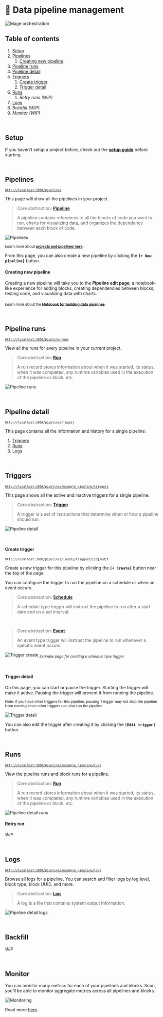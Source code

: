 # 📡 Data pipeline management

<img
  alt="Mage orchestration"
  src="https://github.com/mage-ai/assets/blob/main/orchestration-overview.gif?raw=true"
/>

## Table of contents

1. [Setup](#setup)
1. [Pipelines](#pipelines)
    1. [Creating new pipeline](#creating-new-pipeline)
1. [Pipeline runs](#pipeline-runs)
1. [Pipeline detail](#pipeline-detail)
1. [Triggers](#triggers)
    1. [Create trigger](#create-trigger)
    1. [Trigger detail](#trigger-detail)
1. [Runs](#runs)
    1. *Retry runs (WIP)*
1. [Logs](#logs)
1. *Backfill (WIP)*
1. *Monitor (WIP)*

<br />

## Setup

If you haven’t setup a project before,
check out the [<b>setup guide</b>](../../tutorials/quick_start/setup.md) before starting.

<br />

## Pipelines
<sub>[`http://localhost:3000/pipelines`](http://localhost:3000/pipelines)</sub>

This page will show all the pipelines in your project.

> Core abstraction: [<b>Pipeline</b>](../../core/abstractions.md#pipeline)
>
> A pipeline contains references to all the blocks of code you want to run,
charts for visualizing data, and organizes the dependency between each block of code.

![Pipelines](https://github.com/mage-ai/assets/blob/main/pipelines/pipelines-index.jpg?raw=true)

<sub>Learn more about [<b>projects and pipelines here</b>](../../core/abstractions.md#project).

From this page,
you can also create a new pipeline by clicking the <b>`[+ New pipeline]`</b> button.

#### Creating new pipeline

Creating a new pipeline will take you to the <b>Pipeline edit page</b>; a notebook-like experience
for adding blocks, creating dependencies between blocks, testing code,
and visualizing data with charts.

<sub>Learn more about the [<b>Notebook for building data pipelines</b>](../README.md#notebook-for-building-data-pipelines)</sub>.

<br />

## Pipeline runs
<sub>[`http://localhost:3000/pipeline-runs`](http://localhost:3000/pipeline-runs)</sub>

View all the runs for every pipeline in your current project.

> Core abstraction: [<b>Run</b>](../../core/abstractions.md#run)
>
> A run record stores information about when it was started, its status, when it was completed,
any runtime variables used in the execution of the pipeline or block, etc.

![Pipeline runs](https://github.com/mage-ai/assets/blob/main/pipelines/pipeline-runs.jpg?raw=true)

<br />

## Pipeline detail
<sub>`http://localhost:3000/pipelines/[uuid]`</sub>

This page contains all the information and history for a single pipeline:

1. [Triggers](../../core/abstractions.md#trigger)
1. [Runs](../../core/abstractions.md#run)
1. [Logs](../../core/abstractions.md#log)

<br />

## Triggers
<sub>[`http://localhost:3000/pipelines/example_pipeline/triggers`](http://localhost:3000/pipelines/example_pipeline/triggers)</sub>

This page shows all the active and inactive triggers for a single pipeline.

> Core abstraction: [<b>Trigger</b>](../../core/abstractions.md#trigger)
>
> A trigger is a set of instructions that determine when or how a pipeline should run.

![Pipeline detail](https://github.com/mage-ai/assets/blob/main/pipelines/pipeline-detail.jpg?raw=true)

<br />

#### Create trigger
<sub>`http://localhost:3000/pipelines/[uuid]/triggers/[id]/edit`</sub>

Create a new trigger for this pipeline by clicking the <b>`[+ Create]`</b>
button near the top of the page.

You can configure the trigger to run the pipeline on a schedule
or when an event occurs.

> Core abstraction: [<b>Schedule</b>](../../core/abstractions.md#schedule)
>
> A schedule type trigger will instruct the pipeline to run after a start date and on a set interval.

<br />

> Core abstraction: [<b>Event</b>](../../core/abstractions.md#event)
>
> An event type trigger will instruct the pipeline to run whenever a specific event occurs.

![Trigger create](https://github.com/mage-ai/assets/blob/main/pipelines/trigger-create.jpg?raw=true)
<sub><i>Example page for creating a schedule type trigger.</i></sub>

<br />

#### Trigger detail

On this page, you can start or pause the trigger. Starting the trigger will make it active.
Pausing the trigger will prevent it from running the pipeline.

<sub>
  Note: if you have other triggers for this pipeline,
  pausing 1 trigger may not stop the pipeline from running since other triggers can also run the pipeline.
</sub>

<br />

![Trigger detail](https://github.com/mage-ai/assets/blob/main/pipelines/trigger-detail.jpg?raw=true)

You can also edit the trigger after creating it by clicking the <b>`[Edit trigger]`</b> button.

<br />

## Runs
<sub>[`http://localhost:3000/pipelines/example_pipeline/runs`](http://localhost:3000/pipelines/example_pipeline/runs)</sub>

View the pipeline runs and block runs for a pipeline.

> Core abstraction: [<b>Run</b>](../../core/abstractions.md#run)
>
> A run record stores information about when it was started, its status, when it was completed,
any runtime variables used in the execution of the pipeline or block, etc.

![Pipeline detail runs](https://github.com/mage-ai/assets/blob/main/pipelines/pipeline-detail-runs.jpg?raw=true)

#### Retry run
*WIP*

<br />

## Logs
<sub>[`http://localhost:3000/pipelines/example_pipeline/logs`](http://localhost:3000/pipelines/example_pipeline/logs)</sub>

Browse all logs for a pipeline. You can search and filter logs by log level, block type, block UUID, and more.

> Core abstraction: [<b>Log</b>](../../core/abstractions.md#log)
>
> A log is a file that contains system output information.

![Pipeline detail logs](https://github.com/mage-ai/assets/blob/main/pipelines/pipeline-detail-logs.jpg?raw=true)

<br />

## Backfill
*WIP*

<br />

## Monitor

  You can monitor many metrics for each of your pipelines and blocks.
Soon, you’ll be able to monitor aggregate metrics across all pipelines and blocks.

<img
  alt="Monitoring"
  src="https://github.com/mage-ai/assets/blob/main/monitoring.jpg?raw=true"
/>

Read more [here](../../observability/monitoring/README.md).

<br />
